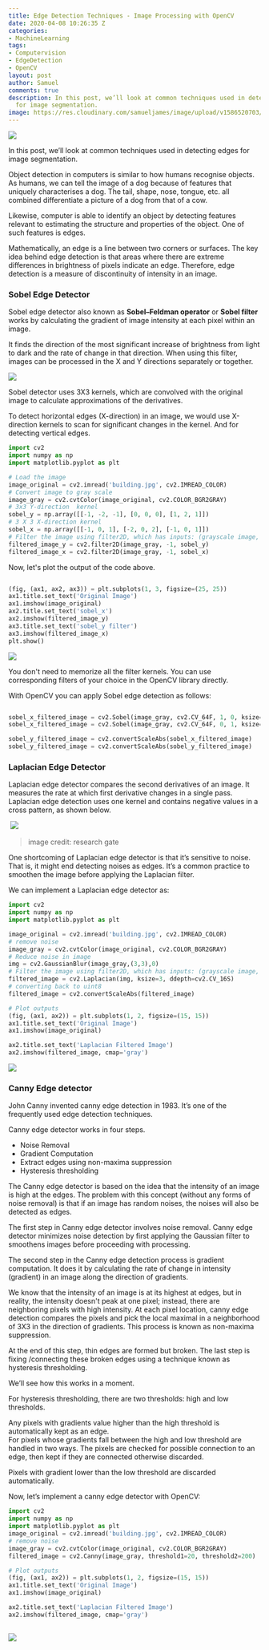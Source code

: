 ```yaml
---
title: Edge Detection Techniques - Image Processing with OpenCV
date: 2020-04-08 10:26:35 Z
categories:
- MachineLearning
tags:
- Computervision
- EdgeDetection
- OpenCV
layout: post
author: Samuel
comments: true
description: In this post, we’ll look at common techniques used in detecting edges
  for image segmentation.
image: https://res.cloudinary.com/samueljames/image/upload/v1586520703/Screenshot_2020-04-10_at_14.11.16.png
---
```


![](https://res.cloudinary.com/samueljames/image/upload/v1586520703/Screenshot_2020-04-10_at_14.11.16.png)

In this post, we’ll look at common techniques used in detecting edges for image segmentation.

Object detection in computers is similar to how humans recognise objects. As humans, we can tell the image of a dog because of features that uniquely characterises a dog.  The tail, shape, nose, tongue, etc. all combined differentiate a picture of a dog from that of a cow. 

Likewise, computer is able to identify an object by detecting features relevant to estimating the structure and properties of the object.  One  of such features is edges.

Mathematically, an edge is a line between two corners or surfaces.  The key idea behind edge detection is that areas where there are extreme differences in brightness of pixels indicate an edge. Therefore, edge detection is a measure of discontinuity of intensity in an image.



### Sobel Edge Detector

Sobel edge detector also known as **Sobel–Feldman operator** or **Sobel filter** works by calculating the gradient of image intensity at each pixel within an image.

It finds the direction of the most significant increase of brightness from light to dark and the rate of change in that direction. When using this filter, images can be processed in the X and Y directions separately or together.

![](https://res.cloudinary.com/samueljames/image/upload/v1586518217/Screenshot_2020-04-10_at_13.29.29.png)

Sobel detector uses 3X3 kernels, which are convolved with the original image to calculate approximations of the derivatives.

To detect horizontal edges (X-direction) in an image, we would use X-direction kernels to scan for significant changes in the kernel. And for detecting vertical edges.

```python
import cv2
import numpy as np
import matplotlib.pyplot as plt

# Load the image
image_original = cv2.imread('building.jpg', cv2.IMREAD_COLOR)
# Convert image to gray scale
image_gray = cv2.cvtColor(image_original, cv2.COLOR_BGR2GRAY)
# 3x3 Y-direction  kernel
sobel_y = np.array([[-1, -2, -1], [0, 0, 0], [1, 2, 1]])
# 3 X 3 X-direction kernel
sobel_x = np.array([[-1, 0, 1], [-2, 0, 2], [-1, 0, 1]])
# Filter the image using filter2D, which has inputs: (grayscale image, bit-depth, kernel)
filtered_image_y = cv2.filter2D(image_gray, -1, sobel_y)
filtered_image_x = cv2.filter2D(image_gray, -1, sobel_x)
```

Now, let's plot the output of the code above.

```python

(fig, (ax1, ax2, ax3)) = plt.subplots(1, 3, figsize=(25, 25))
ax1.title.set_text('Original Image')
ax1.imshow(image_original)
ax2.title.set_text('sobel_x')
ax2.imshow(filtered_image_y)
ax3.title.set_text('sobel_y filter')
ax3.imshow(filtered_image_x)
plt.show()
```

![](https://res.cloudinary.com/samueljames/image/upload/v1586520703/Screenshot_2020-04-10_at_14.11.16.png)

You don't need to memorize all the filter kernels.  You can use corresponding filters of your choice in the OpenCV library directly. 

With OpenCV  you can apply Sobel edge detection as follows:

```python

sobel_x_filtered_image = cv2.Sobel(image_gray, cv2.CV_64F, 1, 0, ksize=3)
sobel_x_filtered_image = cv2.Sobel(image_gray, cv2.CV_64F, 0, 1, ksize=3)

sobel_y_filtered_image = cv2.convertScaleAbs(sobel_x_filtered_image)
sobel_y_filtered_image = cv2.convertScaleAbs(sobel_y_filtered_image)


```

###  Laplacian Edge Detector
Laplacian edge detector compares the second derivatives of an image. It measures the rate at which first derivative changes in a single pass. Laplacian edge detection uses one kernel and contains negative values in a cross pattern, as shown below.


​	 ![](https://www.researchgate.net/profile/Siti_Yasiran/publication/261459927/figure/fig1/AS:650032764170264@1531991296526/Two-commonly-used-discrete-approximations-to-the-Laplacian-filter.png)

> image credit: research gate

 One shortcoming of Laplacian edge detector is that it’s sensitive to noise. That is, it might end detecting noises as edges. It’s a common practice to smoothen the image before applying the Laplacian filter.

We can implement a Laplacian edge detector as:

```python
import cv2
import numpy as np
import matplotlib.pyplot as plt

image_original = cv2.imread('building.jpg', cv2.IMREAD_COLOR)
# remove noise
image_gray = cv2.cvtColor(image_original, cv2.COLOR_BGR2GRAY)
# Reduce noise in image
img = cv2.GaussianBlur(image_gray,(3,3),0)
# Filter the image using filter2D, which has inputs: (grayscale image, bit-depth, kernel)
filtered_image = cv2.Laplacian(img, ksize=3, ddepth=cv2.CV_16S)
# converting back to uint8
filtered_image = cv2.convertScaleAbs(filtered_image)

# Plot outputs
(fig, (ax1, ax2)) = plt.subplots(1, 2, figsize=(15, 15))
ax1.title.set_text('Original Image')
ax1.imshow(image_original)

ax2.title.set_text('Laplacian Filtered Image')
ax2.imshow(filtered_image, cmap='gray')
```

![](https://res.cloudinary.com/samueljames/image/upload/v1586523484/Screenshot_2020-04-10_at_14.57.40.png)

### Canny Edge detector

John Canny invented canny edge detection in 1983. It’s one of the frequently used edge detection techniques. 

Canny edge detector works in four steps.

- Noise Removal
- Gradient Computation
- Extract edges using non-maxima suppression
- Hysteresis  thresholding

The Canny edge detector is based on the idea that the intensity of an image is high at the edges. The problem with this concept (without any forms of noise removal) is that if an image has random noises, the noises will also be detected as edges. 

The first step in Canny edge detector involves noise removal.  Canny edge detector minimizes noise detection by first applying the Gaussian filter to smoothens images before proceeding with processing.

The second step in the Canny edge detection process is gradient computation. It does it by calculating the rate of change in intensity (gradient) in an image along the direction of gradients.

We know that the intensity of an image is at its highest at edges, but in reality, the intensity doesn't peak at one pixel; instead, there are neighboring pixels with high intensity.  At each pixel location, canny edge detection compares the pixels and pick the local maximal in a neighborhood of 3X3 in the direction of gradients.  This process is known as non-maxima suppression. 

At the end of this step, thin edges are formed but broken. The last step is fixing /connecting these broken edges using a technique known as hysteresis thresholding.

We’ll see how this works in a moment. 

For hysteresis thresholding, there are two thresholds: high and low thresholds. 

Any pixels with gradients value higher than the high threshold is automatically kept as an edge.  
For pixels whose gradients fall between the high and low threshold are handled in two ways. The pixels are checked for possible connection to an edge, then kept if they are connected otherwise discarded.

Pixels with gradient lower than the low threshold are discarded automatically.

Now, let’s implement a canny edge detector with OpenCV:

```python
import cv2
import numpy as np
import matplotlib.pyplot as plt
image_original = cv2.imread('building.jpg', cv2.IMREAD_COLOR)
# remove noise
image_gray = cv2.cvtColor(image_original, cv2.COLOR_BGR2GRAY)
filtered_image = cv2.Canny(image_gray, threshold1=20, threshold2=200)

# Plot outputs
(fig, (ax1, ax2)) = plt.subplots(1, 2, figsize=(15, 15))
ax1.title.set_text('Original Image')
ax1.imshow(image_original)

ax2.title.set_text('Laplacian Filtered Image')
ax2.imshow(filtered_image, cmap='gray')
			
```

![](https://res.cloudinary.com/samueljames/image/upload/v1586526474/Screenshot_2020-04-10_at_15.47.32.png)


